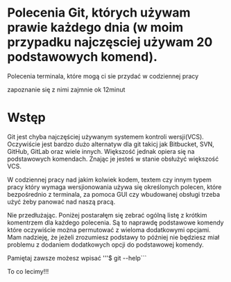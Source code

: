 # Polecenia Git, których używam prawie każdego dnia (w moim przypadku najczęsciej używam 20 podstawowych komend).
Polecenia terminala, które mogą ci sie przydać w codziennej pracy

zapoznanie się z nimi zajmnie ok 12minut

# Wstęp
Git jest chyba najczęściej używanym systemem kontroli wersji(VCS).
Oczywiście jest bardzo dużo alternatyw dla git takicj jak Bitbucket, SVN, GitHub, GitLab oraz wiele innych.
Większość jednak opiera się na podstawowych komendach. Znając je jesteś w stanie obsłużyć większość VCS.

W codziennej pracy nad jakim kolwiek kodem, textem czy innym typem pracy który wymaga wersjionowania używa się określonych polecen,
które bezpośrednio z terminala, za pomoca GUI czy wbudowanej obsługi trzeba użyć żeby panować nad naszą pracą.

Nie przedłużając. Poniżej postarałęm się zebrać ogólną listę z krótkim komentrzem dla każdego polecenia.
Są to naprawdę podstawowe komendy które oczywiście można permutować z wieloma dodatkowymi opcjami. Mam nadzieję, 
że jeżeli zrozumiesz podstawy to później nie będziesz miał problemu z dodaniem dodatkowych opcji do podstawowej komendy.

Pamiętaj zawsze możesz wpisać
'''$ git --help```


To co lecimy!!!



